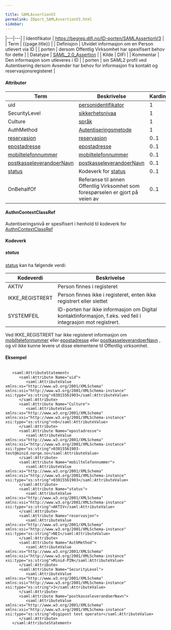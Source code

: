 ```yaml
---

title: SAMLAssertionV3  
permalink: IDport_SAMLAssertionV3.html
sidebar:
---
```


|---|---|
| Identifikator | https://begrep.difi.no/ID-porten/SAMLAssertionV3 |
| Term          | {{page.title}} |
| Definisjon    | Utvidet informasjon om en Person utlevert via ID |
| porten        | dersom Offentlig Virksomhet har spesifisert behov for dette |
| Datatype      | [SAML\_2.0\_Assertion](http://en.wikipedia.org/wiki/SAML_2.0#SAML_2.0_Assertions) |
| Kilde         | DIFI |
| Kommentar     | Den informasjon som utleveres i ID |
| porten        | sin SAML2 profil ved Autentisering dersom Avsender har behov for informasjon fra kontakt og reservasjonsregisteret |
#### Attributer

| Term                                                         | Beskrivelse                                                                     | Kardinalitet |
| --- | --- | --- |
| uid                                                          | [personidentifikator](../felles/personidentifikator.md)                              | 1            |
| SecurityLevel                                                | [sikkerhetsnivaa](../felles/sikkerhetsnivaa.md)                                      | 1            |
| Culture                                                      | [språk](../felles/spraak.md)                                                         | 1            |
| AuthMethod                                                   | [Autentiseringsmetode](SAMLAssertionV1.md)                              | 1            |
| [reservasjon](../felles/reservasjon.md)                           | [reservasjon](../felles/reservasjon.md)                                              | 0..1         |
| [epostadresse](../felles/epostadresse.md)                         | [epostadresse](../felles/epostadresse.md)                                            | 0..1         |
| [mobiltelefonnummer](../felles/mobiltelefonnummer.md)             | [mobiltelefonnummer](../felles/mobiltelefonnummer.md)                                | 0..1         |
| [postkasseleverandoerNavn](../felles/postkasseleverandoerNavn.md) | [postkasseleverandoerNavn](../felles/postkasseleverandoerNavn.md)                    | 0..1         |
| [status](../felles/status.md)                                     | Kodeverk for [status](#status)                                                  | 0..1         |
| OnBehalfOf                                                   | Referanse til annen Offentlig Virksomhet som forespørselen er gjort på veien av | 0..1         |

#### AuthnContextClassRef

Autentiseringsnivå er spesifisert i henhold til kodeverk for
[AuthnContextClassRef](SAMLAuthnRequest.md)

#### Kodeverk

##### status

[status](../felles/status.md) kan ha følgende verdi:

| Kodeverdi        | Beskrivelse                                                                                                 |
| --- | --- |
| AKTIV            | Person finnes i registeret                                                                                  |
| IKKE\_REGISTRERT | Person finnes ikke i registeret, enten ikke registrert eller slettet                                        |
| SYSTEMFEIL       | ID-porten har ikke informasjon om Digital kontaktinformasjon, f.eks. ved feil i integrasjon mot registrert. |

Ved IKKE\_REGISTRERT har ikke registeret informasjon om
[mobiltelefonnummer](../felles/mobiltelefonnummer.md) eller
[epostadresse](../felles/epostadresse.md) eller
[postkasseleverandoerNavn](../felles/postkasseleverandoerNavn.md) , og vil
ikke kunne levere ut disse elementene til Offentlig virksomhet.

#### Eksempel

``` brush: xml; toolbar: false

   <saml:AttributeStatement>
      <saml:Attribute Name="uid">
         <saml:AttributeValue xmlns:xs="http://www.w3.org/2001/XMLSchema" xmlns:xsi="http://www.w3.org/2001/XMLSchema-instance" xsi:type="xs:string">03015561903</saml:AttributeValue>
      </saml:Attribute>
      <saml:Attribute Name="Culture">
         <saml:AttributeValue xmlns:xs="http://www.w3.org/2001/XMLSchema" xmlns:xsi="http://www.w3.org/2001/XMLSchema-instance" xsi:type="xs:string">nb</saml:AttributeValue>
      </saml:Attribute>
      <saml:Attribute Name="epostadresse">
         <saml:AttributeValue xmlns:xs="http://www.w3.org/2001/XMLSchema" xmlns:xsi="http://www.w3.org/2001/XMLSchema-instance" xsi:type="xs:string">03015561903-test@minid.norge.no</saml:AttributeValue>
      </saml:Attribute>
      <saml:Attribute Name="mobiltelefonnummer">
         <saml:AttributeValue xmlns:xs="http://www.w3.org/2001/XMLSchema" xmlns:xsi="http://www.w3.org/2001/XMLSchema-instance" xsi:type="xs:string">03015561903</saml:AttributeValue>
      </saml:Attribute>   
      <saml:Attribute Name="status">
         <saml:AttributeValue xmlns:xs="http://www.w3.org/2001/XMLSchema" xmlns:xsi="http://www.w3.org/2001/XMLSchema-instance" xsi:type="xs:string">AKTIV</saml:AttributeValue>
      </saml:Attribute>
      <saml:Attribute Name="reservasjon">
         <saml:AttributeValue xmlns:xs="http://www.w3.org/2001/XMLSchema" xmlns:xsi="http://www.w3.org/2001/XMLSchema-instance" xsi:type="xs:string">NEI</saml:AttributeValue>
      </saml:Attribute>   
      <saml:Attribute Name="AuthMethod">
         <saml:AttributeValue xmlns:xs="http://www.w3.org/2001/XMLSchema" xmlns:xsi="http://www.w3.org/2001/XMLSchema-instance" xsi:type="xs:string">Minid-PIN</saml:AttributeValue>
      </saml:Attribute>
      <saml:Attribute Name="SecurityLevel">
         <saml:AttributeValue xmlns:xs="http://www.w3.org/2001/XMLSchema" xmlns:xsi="http://www.w3.org/2001/XMLSchema-instance" xsi:type="xs:string">3</saml:AttributeValue>
      </saml:Attribute>
      <saml:Attribute Name="postkasseleverandoerNavn">
         <saml:AttributeValue xmlns:xs="http://www.w3.org/2001/XMLSchema" xmlns:xsi="http://www.w3.org/2001/XMLSchema-instance" xsi:type="xs:string">Digipost test operator</saml:AttributeValue>
      </saml:Attribute>
   </saml:AttributeStatement>

```
